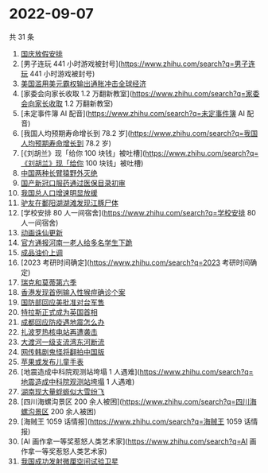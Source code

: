 # 2022-09-07

共 31 条

<!-- BEGIN -->
<!-- 最后更新时间 Wed Sep 07 2022 23:06:11 GMT+0800 (China Standard Time) -->

1. [国庆放假安排](https://www.zhihu.com/search?q=国庆放假安排)
1. [男子连玩 441 小时游戏被封号](https://www.zhihu.com/search?q=男子连玩 441
   小时游戏被封号)
1. [美国滥用美元霸权输出通胀冲击全球经济](https://www.zhihu.com/search?q=美国滥用美元霸权输出通胀冲击全球经济)
1. [家委会向家长收取 1.2
   万翻新教室](https://www.zhihu.com/search?q=家委会向家长收取 1.2 万翻新教室)
1. [未定事件簿 AI 配音](https://www.zhihu.com/search?q=未定事件簿 AI 配音)
1. [我国人均预期寿命增长到 78.2
   岁](https://www.zhihu.com/search?q=我国人均预期寿命增长到 78.2 岁)
1. [《刘胡兰》现「给你 100
   块钱」被吐槽](https://www.zhihu.com/search?q=《刘胡兰》现「给你 100
   块钱」被吐槽)
1. [中国两种长臂猿野外灭绝](https://www.zhihu.com/search?q=中国两种长臂猿野外灭绝)
1. [国产新冠口服药通过医保目录初审](https://www.zhihu.com/search?q=国产新冠口服药通过医保目录初审)
1. [我国总人口增速明显放缓](https://www.zhihu.com/search?q=我国总人口增速明显放缓)
1. [驴友在鄱阳湖湖滩发现江豚尸体](https://www.zhihu.com/search?q=驴友在鄱阳湖湖滩发现江豚尸体)
1. [学校安排 80 人一间宿舍](https://www.zhihu.com/search?q=学校安排 80
   人一间宿舍)
1. [动画诛仙更新](https://www.zhihu.com/search?q=动画诛仙更新)
1. [官方通报河南一老人给多名学生下跪](https://www.zhihu.com/search?q=官方通报河南一老人给多名学生下跪)
1. [成品油价上调](https://www.zhihu.com/search?q=成品油价上调)
1. [2023 考研时间确定](https://www.zhihu.com/search?q=2023 考研时间确定)
1. [瑞克和莫蒂第六季](https://www.zhihu.com/search?q=瑞克和莫蒂第六季)
1. [香港发现首例输入性猴痘确诊个案](https://www.zhihu.com/search?q=香港发现首例输入性猴痘确诊个案)
1. [国防部回应美批准对台军售](https://www.zhihu.com/search?q=国防部回应美批准对台军售)
1. [特拉斯正式成为英国首相](https://www.zhihu.com/search?q=特拉斯正式成为英国首相)
1. [成都回应防疫遇地震怎么办](https://www.zhihu.com/search?q=成都回应防疫遇地震怎么办)
1. [扎波罗热核电站再遭袭击](https://www.zhihu.com/search?q=扎波罗热核电站再遭袭击)
1. [大渡河一级支流湾东河断流](https://www.zhihu.com/search?q=大渡河一级支流湾东河断流)
1. [网传韩剧鬼怪将翻拍中国版](https://www.zhihu.com/search?q=网传韩剧鬼怪将翻拍中国版)
1. [苹果或发布儿童手表](https://www.zhihu.com/search?q=苹果或发布儿童手表)
1. [地震造成中科院观测站垮塌 1
   人遇难](https://www.zhihu.com/search?q=地震造成中科院观测站垮塌 1 人遇难)
1. [湖南现大量蜉蝣似大雪纷飞](https://www.zhihu.com/search?q=湖南现大量蜉蝣似大雪纷飞)
1. [四川海螺沟景区 200 余人被困](https://www.zhihu.com/search?q=四川海螺沟景区
   200 余人被困)
1. [海贼王 1059 话情报](https://www.zhihu.com/search?q=海贼王 1059 话情报)
1. [AI 画作拿一等奖惹怒人类艺术家](https://www.zhihu.com/search?q=AI
   画作拿一等奖惹怒人类艺术家)
1. [我国成功发射微厘空间试验卫星](https://www.zhihu.com/search?q=我国成功发射微厘空间试验卫星)

<!-- END -->
